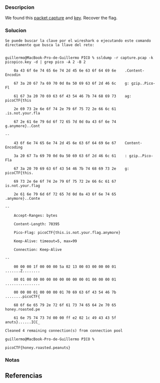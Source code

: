 
### Descripcion

We found this [packet capture](https://jupiter.challenges.picoctf.org/static/fbf98e695555a2a48fe42c9a245de376/capture.pcap) and [key](https://jupiter.challenges.picoctf.org/static/fbf98e695555a2a48fe42c9a245de376/picopico.key). Recover the flag.

### Solucion

```
Se puede buscar la clave por el wireshark o ejecutando este comando directamente que busca la llave del reto:


guillermo@MacBook-Pro-de-Guillermo PICO % ssldump -r capture.pcap -k picopico.key -d | grep pico -A 2 -B 2

    0a 43 6f 6e 74 65 6e 74 2d 45 6e 63 6f 64 69 6e    .Content-Encodin

    67 3a 20 67 7a 69 70 0d 0a 50 69 63 6f 2d 46 6c    g: gzip..Pico-Fl

    61 67 3a 20 70 69 63 6f 43 54 46 7b 74 68 69 73    ag: picoCTF{this

    2e 69 73 2e 6e 6f 74 2e 79 6f 75 72 2e 66 6c 61    .is.not.your.fla

    67 2e 61 6e 79 6d 6f 72 65 7d 0d 0a 43 6f 6e 74    g.anymore}..Cont

--

    43 6f 6e 74 65 6e 74 2d 45 6e 63 6f 64 69 6e 67    Content-Encoding

    3a 20 67 7a 69 70 0d 0a 50 69 63 6f 2d 46 6c 61    : gzip..Pico-Fla

    67 3a 20 70 69 63 6f 43 54 46 7b 74 68 69 73 2e    g: picoCTF{this.

    69 73 2e 6e 6f 74 2e 79 6f 75 72 2e 66 6c 61 67    is.not.your.flag

    2e 61 6e 79 6d 6f 72 65 7d 0d 0a 43 6f 6e 74 65    .anymore}..Conte

--

    Accept-Ranges: bytes

    Content-Length: 70395

    Pico-Flag: picoCTF{this.is.not.your.flag.anymore}

    Keep-Alive: timeout=5, max=99

    Connection: Keep-Alive

--

    00 00 00 1f 00 00 00 5a 02 13 00 03 00 00 00 01    .......Z........

    00 01 00 00 00 00 00 00 00 00 00 01 00 00 00 01    ................

    00 00 00 01 00 00 00 01 70 69 63 6f 43 54 46 7b    ........picoCTF{

    68 6f 6e 65 79 2e 72 6f 61 73 74 65 64 2e 70 65    honey.roasted.pe

    61 6e 75 74 73 7d 00 00 ff e2 02 1c 49 43 43 5f    anuts}......ICC_

Cleaned 4 remaining connection(s) from connection pool

guillermo@MacBook-Pro-de-Guillermo PICO %

picoCTF{honey.roasted.peanuts}

```

### Notas



## Referencias